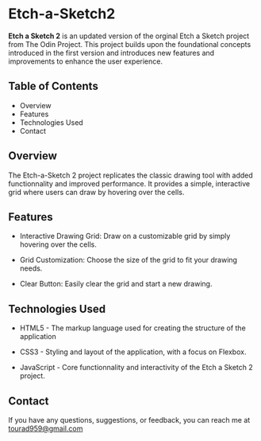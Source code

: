 # Etch-a-Sketch2

**Etch a Sketch 2** is an updated version of the orginal Etch a Sketch project from The Odin Project. This project builds upon the foundational concepts introduced in the first version and introduces new features and improvements to enhance the user experience.

## Table of Contents
- Overview
- Features
- Technologies Used
- Contact

## Overview
The Etch-a-Sketch 2 project replicates the classic drawing tool with added functionnality and improved performance. It provides a simple, interactive grid where users can draw by hovering over the cells.

## Features
- Interactive Drawing Grid: Draw on a customizable grid by simply hovering over the cells.

- Grid Customization: Choose the size of the grid to fit your drawing needs.

- Clear Button: Easily clear the grid and start a new drawing.

## Technologies Used
- HTML5 - The markup language used for creating the structure of the application

- CSS3 - Styling and layout of the application, with a focus on Flexbox.

- JavaScript - Core functionnality and interactivity of the Etch a Sketch 2 project.

## Contact
If you have any questions, suggestions, or feedback, you can reach me at tourad959@gmail.com